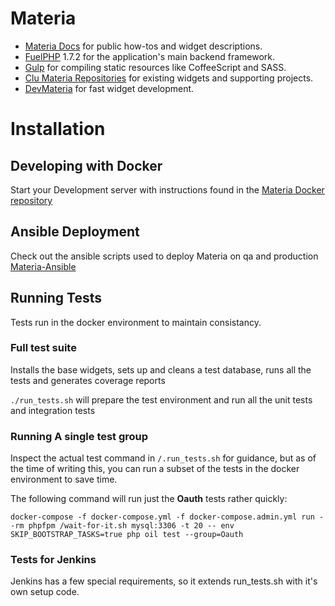 # Materia

* [Materia Docs](http://ucfcdl.github.io/Materia/) for public how-tos and widget descriptions.
* [FuelPHP](http://fuelphp.com) 1.7.2 for the application's main backend framework.
* [Gulp](http://gulpjs.com) for compiling static resources like CoffeeScript and SASS.
* [Clu Materia Repositories](https://clu.cdl.ucf.edu/groups/materia) for existing widgets and supporting projects.
* [DevMateria](https://clu.cdl.ucf.edu/materia/devmateria) for fast widget development.

# Installation

## Developing with Docker

Start your Development server with instructions found in the [Materia Docker repository](https://clu.cdl.ucf.edu/materia/materia-docker)

## Ansible Deployment

Check out the ansible scripts used to deploy Materia on qa and production [Materia-Ansible](https://clu.cdl.ucf.edu/devops/materia-ansible
)


## Running Tests

Tests run in the docker environment to maintain consistancy.

### Full test suite

Installs the base widgets, sets up and cleans a test database, runs all the tests and generates coverage reports

`./run_tests.sh` will prepare the test environment and run all the unit tests and integration tests

### Running A single test group

Inspect the actual test command in `/.run_tests.sh` for guidance, but as of the time of writing this, you can run a subset of the tests in the docker environment to save time.

The following command will run just the **Oauth** tests rather quickly:

`docker-compose -f docker-compose.yml -f docker-compose.admin.yml run --rm phpfpm /wait-for-it.sh mysql:3306 -t 20 -- env SKIP_BOOTSTRAP_TASKS=true php oil test --group=Oauth`


### Tests for Jenkins

Jenkins has a few special requirements, so it extends run_tests.sh with it's own setup code.

